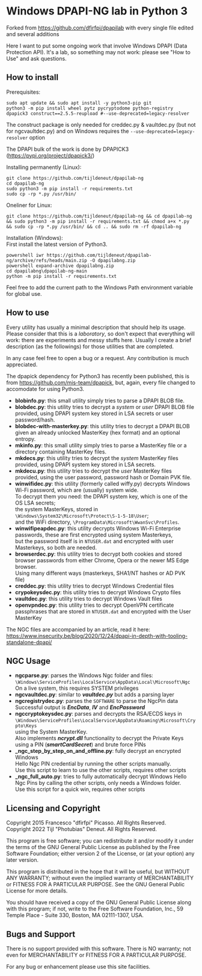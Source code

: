 # Windows DPAPI-NG lab in Python 3

Forked from https://github.com/dfirfpi/dpapilab
 with every single file edited and several additions

Here I want to put some ongoing work that involve 
Windows DPAPI (Data Protection API). 
It's a lab, so something may not work: 
please see "How to Use" and ask questions.

## How to install
Prerequisites:  
```
sudo apt update && sudo apt install -y python3-pip git  
python3 -m pip install wheel pytz pycryptodome python-registry dpapick3 construct==2.5.5-reupload #--use-deprecated=legacy-resolver
```

The construct package is only needed for creddec.py & vaultdec.py (but not for ngcvaultdec.py) and on Windows requires the `--use-deprecated=legacy-resolver` option

The DPAPI bulk of the work is done by DPAPICK3 (https://pypi.org/project/dpapick3/)

Installing permanently (Linux):  
```
git clone https://github.com/tijldeneut/dpapilab-ng  
cd dpapilab-ng  
sudo python3 -m pip install -r requirements.txt
sudo cp -rp *.py /usr/bin/
```

Oneliner for Linux:  
```
git clone https://github.com/tijldeneut/dpapilab-ng && cd dpapilab-ng && sudo python3 -m pip install -r requirements.txt && chmod a+x *.py && sudo cp -rp *.py /usr/bin/ && cd .. && sudo rm -rf dpapilab-ng
```

Installation (Windows):  
First install the latest version of Python3.  
```
powershell iwr https://github.com/tijldeneut/dpapilab-ng/archive/refs/heads/main.zip -O dpapilabng.zip  
powershell expand-archive dpapilabng.zip  
cd dpapilabng\dpapilab-ng-main  
python -m pip install -r requirements.txt
```

Feel free to add the current path to the Windows Path environment variable for global use.

## How to use


Every utility has usually a minimal description that should help its usage.
Please consider that this is a *laboratory*, so don't expect that everything
will work: there are experiments and messy stuffs here. Usually I create a
brief description (as the followings) for those utilities that are completed.

In any case feel free to open a bug or a request. Any contribution is much 
appreciated.

The dpapick dependency for Python3 has recently been published,
this is from https://github.com/mis-team/dpapick, 
but, again, every file changed to accomodate for using Python3.

- **blobinfo.py**: this small utility simply tries to parse a DPAPI BLOB file.
- **blobdec.py**: this utility tries to decrypt a *system* or *user* DPAPI BLOB file provided, using DPAPI system key stored in LSA secrets or user password/hash.
- **blobdec-with-masterkey.py**: this utility tries to decrypt a DPAPI BLOB given an already unlocked MasterKey (hex format) and an optional entropy.
- **mkinfo.py**: this small utility simply tries to parse a MasterKey file or a directory containing MasterKey files.
- **mkdecs.py**: this utility tries to decrypt the *system* MasterKey files provided, using DPAPI system key stored in LSA secrets.
- **mkdecu.py**: this utility tries to decrypt the *user* MasterKey files provided, using the user password, password hash or Domain PVK file.
- **winwifidec.py**: this utility (formerly called wiffy.py) decrypts Windows Wi-Fi password, which are (usually) system wide.  
To decrypt them you need: the DPAPI system key, which is one of the OS LSA secrets;  
the system MasterKeys, stored in ``\Windows\System32\Microsoft\Protect\S-1-5-18\User``;  
and the WiFi directory, ``\ProgramData\Microsoft\WwanSvc\Profiles``.
- **winwifipeapdec.py**: this utility decrypts Windows Wi-Fi Enterprise passwords, these are first encrypted using system Masterkeys,  
but the password itself is in ``NTUSER.dat`` and encrypted with user Masterkeys, so both are needed.
- **browserdec.py**: this utility tries to decrypt both cookies and stored browser passwords from either Chrome, Opera or the newer MS Edge browser.  
Using many different ways (masterkeys, SHA1/NT hashes or AD PVK file) 
- **creddec.py**: this utility tries to decrypt Windows Credential files 
- **crypokeysdec.py**: this utility tries to decrypt Windows Crypto files
- **vaultdec.py**: this utility tries to decrypt Windows Vault files
- **openvpndec.py**: this utility tries to decrypt OpenVPN certificate passphrases that are stored in ``NTUSER.dat`` and encrypted with the User MasterKey

The NGC files are accompanied by an article, read it here: 
https://www.insecurity.be/blog/2020/12/24/dpapi-in-depth-with-tooling-standalone-dpapi/

## NGC Usage

- **ngcparse.py**: parses the Windows Ngc folder and files:  
  ``\Windows\ServiceProfiles\LocalService\AppData\Local\Microsoft\Ngc``  
  On a live system, this requires SYSTEM privileges
- **ngcvaultdec.py**: similar to ***vaultdec.py*** but adds a parsing layer
- **ngcregistrydec.py**: parses the ``SOFTWARE`` to parse the NgcPin data  
Successful output is ***EncData***, ***IV*** and ***EncPassword***
- **ngccryptokeysdec.py**: parses and decrypts the RSA/ECDS keys in  
``\Windows\ServiceProfiles\LocalService\AppData\Roaming\Microsoft\Crypto\Keys``  
using the System MasterKey.  
Also implements ***ncrypt.dll*** functionality to decrypt the Private Keys using a PIN (***smartCardSecret***) and brute force PINs
- **_ngc_step_by_step_on_and_offline.py**: fully decrypt an encrypted Windows  
Hello Ngc PIN credential by running the other scripts manually.  
Use this script to learn to use the other scripts, requires other scripts
- **_ngc_full_auto.py**: tries to fully automatically decrypt Windows Hello Ngc Pins by calling the other scripts, only needs a Windows folder.  
Use this script for a quick win, requires other scripts

## Licensing and Copyright

Copyright 2015 Francesco "dfirfpi" Picasso. All Rights Reserved.  
Copyright 2022 Tijl "Photubias" Deneut. All Rights Reserved.

This program is free software; you can redistribute it and/or
modify it under the terms of the GNU General Public License
as published by the Free Software Foundation; either version 2
of the License, or (at your option) any later version.

This program is distributed in the hope that it will be useful,
but WITHOUT ANY WARRANTY; without even the implied warranty of
MERCHANTABILITY or FITNESS FOR A PARTICULAR PURPOSE.  See the
GNU General Public License for more details.

You should have received a copy of the GNU General Public License
along with this program; if not, write to the Free Software
Foundation, Inc., 59 Temple Place - Suite 330, Boston, MA
02111-1307, USA.

## Bugs and Support

There is no support provided with this software. There is NO
warranty; not even for MERCHANTABILITY or FITNESS FOR A PARTICULAR
PURPOSE.

For any bug or enhancement please use this site facilities.

